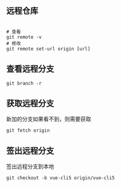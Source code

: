 ## 远程仓库

```shell

# 查看
git remote -v
# 修改
git remote set-url origin [url]

```

## 查看远程分支

```shell
git branch -r
```

## 获取远程分支

新加的分支如果看不到，则需要获取

```shell
git fetch origin
```

## 签出远程分支

签出远程分支到本地

```shell
git checkout -b vue-cli5 origin/vue-cli5
```

